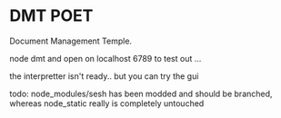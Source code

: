 DMT POET
===
Document Management Temple.

node dmt and open on localhost 6789 to test out ... 

the interpretter isn't ready.. but you can try the gui

todo: node_modules/sesh has been modded and should be branched, whereas node_static really is completely untouched 
